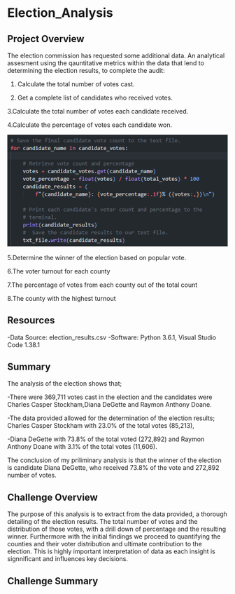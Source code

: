 # Election_Analysis

## Project Overview
  The election commission has requested some additional data. An analytical assesment using the qauntitative metrics within the data that lend to determining the election results, to complete the audit:


  1. Calculate the total number of votes cast.

  2. Get a complete list of candidates who received votes.

  3.Calculate the total number of votes each candidate received.
  
  4.Calculate the percentage of votes each candidate won.
  
  ![Candidate_counts](https://github.com/Jonjos95/Election_Analysis/blob/main/Candidate_counts.png?raw=true)

  5.Determine the winner of the election based on popular vote.

  6.The voter turnout for each county

  7.The percentage of votes from each county out of the total count

  8.The county with the highest turnout

## Resources
-Data Source: election_results.csv
-Software: Python 3.6.1, Visual Studio Code 1.38.1

## Summary

The analysis of the election shows that;

-There were 369,711 votes cast in the election and the candidates were Charles Casper Stockham,Diana DeGette and Raymon Anthony Doane.

-The data provided allowed for the determination of the election results; Charles Casper Stockham with 23.0% of the total votes (85,213),

-Diana DeGette with 73.8% of the total voted (272,892) and Raymon Anthony Doane with 3.1% of the total votes (11,606).

The conclusion of my priliminary analysis is that the winner of the election is candidate Diana DeGette, who received 73.8% of the vote and 272,892 number of votes.

## Challenge Overview

The purpose of this analysis is to extract from the data provided, a thorough detailing of the election results. The total number of votes and the distribution of those votes, with a drill down of percentage and the resulting winner. Furthermore with the initial findings we proceed to quantifying the counties and their voter distribution and ultimate contribution to the election. This is highly important interpretation of data as each insight is signnificant and influences key decisions.

## Challenge Summary


